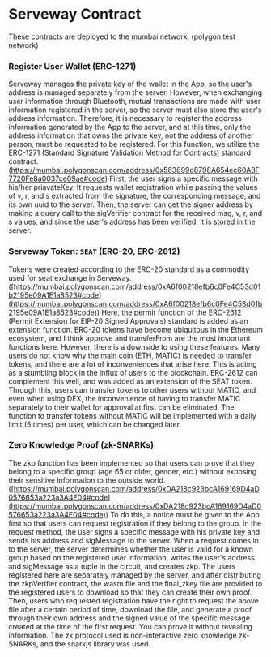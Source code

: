 # Serveway Contract

These contracts are deployed to the mumbai network. (polygon test network)

### Register User Wallet (ERC-1271)

Serveway manages the private key of the wallet in the App, so the user's address is managed separately from the server. However, when exchanging user information through Bluetooth, mutual transactions are made with user information registered in the server, so the server must also store the user's address information. Therefore, it is necessary to register the address information generated by the App to the server, and at this time, only the address information that owns the private key, not the address of another person, must be requested to be registered. For this function, we utilize the ERC-1271 (Standard Signature Validation Method for Contracts) standard contract.
(https://mumbai.polygonscan.com/address/0x563699d8798A654ec60A8F7720Fe8a0037ce69ae#code)
First, the user signs a specific message with his/her priavateKey. It requests wallet registration while passing the values of v, r, and s extracted from the signature, the corresponding message, and its own uuid to the server. Then, the server can get the signer address by making a query call to the sigVerifier contract for the received msg, v, r, and s values, and since the user's address has been verified, it is stored in the server.

### Serveway Token: `SEAT` (ERC-20, ERC-2612)

Tokens were created according to the ERC-20 standard as a commodity used for seat exchange in Serveway.
([https://mumbai.polygonscan.com/address/0xA6f00218efb6c0Fe4C53d01b2195e09A1E1a8523#code](https://mumbai.polygonscan.com/address/0xA6f00218efb6c0Fe4C53d01b2195e09A1E1a8523#code))
Here, the permit function of the ERC-2612 (Permit Extension for EIP-20 Signed Approvals) standard is added as an extension function. ERC-20 tokens have become ubiquitous in the Ethereum ecosystem, and I think approve and transferFrom are the most important functions here. However, there is a downside to using these features. Many users do not know why the main coin (ETH, MATIC) is needed to transfer tokens, and there are a lot of inconveniences that arise here. This is acting as a stumbling block in the influx of users to the blockchain. ERC-2612 can complement this well, and was added as an extension of the SEAT token. Through this, users can transfer tokens to other users without MATIC, and even when using DEX, the inconvenience of having to transfer MATIC separately to their wallet for approval at first can be eliminated. The function to transfer tokens without MATIC will be implemented with a daily limit (5 times) per user, which can be changed later.

### Zero Knowledge Proof (zk-SNARKs)

The zkp function has been implemented so that users can prove that they belong to a specific group (age 65 or older, gender, etc.) without exposing their sensitive information to the outside world.
([https://mumbai.polygonscan.com/address/0xDA218c923bcA169169D4aD0576653a223a3A4E04#code](https://mumbai.polygonscan.com/address/0xDA218c923bcA169169D4aD0576653a223a3A4E04#code))
To do this, a notice must be given to the App first so that users can request registration if they belong to the group. In the request method, the user signs a specific message with his private key and sends his address and sigMessage to the server. When a request comes in to the server, the server determines whether the user is valid for a known group based on the registered user information, writes the user's address and sigMessage as a tuple in the circuit, and creates zkp. The users registered here are separately managed by the server, and after distributing the zkpVerifier contract, the wasm file and the final_zkey file are provided to the registered users to download so that they can create their own proof. Then, users who requested registration have the right to request the above file after a certain period of time, download the file, and generate a proof through their own address and the signed value of the specific message created at the time of the first request. You can prove it without revealing information.
The zk protocol used is non-interactive zero knowledge zk-SNARKs, and the snarkjs library was used.
